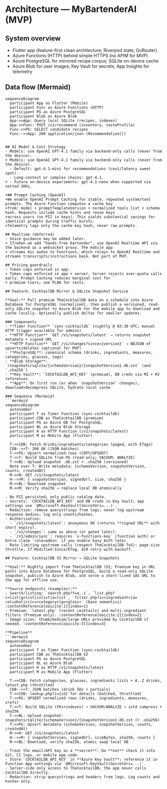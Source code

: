 # Architecture — MyBartenderAI (MVP)

## System overview
- Flutter app (feature-first clean architecture; Riverpod state; GoRouter)
- Azure Functions (HTTP) behind simple HTTPS (no APIM for MVP)
- Azure PostgreSQL for mirrored recipe corpus; SQLite on-device cache
- Azure Blob for user images; Key Vault for secrets; App Insights for telemetry

## Data flow (Mermaid)
```mermaid
sequenceDiagram
  participant App as Flutter (Mobile)
  participant Func as Azure Functions (HTTP)
  participant PG as Azure PostgreSQL
  participant Blob as Azure Blob
  App->>App: Query local SQLite (recipes, indexes)
  App->>Func: POST /v1/recommend (inventory, tasteProfile)
  Func->>PG: SELECT candidate recipes
  Func-->>App: 200 application/json (Recommendation[])


## AI Model & Cost Strategy
- Models: use OpenAI GPT-4.1 family via backend-only calls (never from the device).
+ Models: use OpenAI GPT-4.1 family via backend-only calls (never from the device).
  - Default: gpt-4.1-mini for recommendations (cost/latency sweet spot).
  - Long-context or complex chains: gpt-4.1.
+ - Future on-device experiments: gpt-4.1-nano when supported via vetted SDKs.

+## Prompt Caching (OpenAI)
+We enable OpenAI Prompt Caching for stable, repeated system/tool prompts. The Azure Function computes a cache key
+from: model + promptTemplateVersion + normalized tools list + schema hash. Requests include cache hints and reuse keys
+across users (no PII in keys). This yields substantial savings for identical prompts during traffic bursts. 
+Telemetry logs only the cache-key hash, never raw prompts.

## Realtime (deferred)
- Voice guidance may be added later.
+ If/when we add "hands-free bartender", use OpenAI Realtime API via the backend as a websocket proxy. The mobile app
+ streams mic audio to Functions, which relays to OpenAI Realtime and streams transcripts/instructions back. Not part of MVP.

## Pricing guardrails
- Token caps enforced in app.
+ Token caps enforced in app + server. Server rejects over-quota calls early. Prompt Caching reduces marginal cost for
+ premium tiers; see PLAN for tests.

## Feature: CocktailDB Mirror & SQLite Snapshot Service

**Goal:** Pull premium TheCocktailDB data on a schedule into Azure Database for PostgreSQL (normalized), then publish a versioned, read-only SQLite snapshot to Azure Blob for the mobile app to download and cache locally. Optionally publish deltas for smaller updates.

### Components
- **Timer Function** `sync-cocktaildb` (nightly @ 03:30 UTC; manual HTTP trigger available for admins)
- **HTTP Function** `GET /v1/snapshots/latest` → returns snapshot metadata + signed URL
- **HTTP Function** `GET /v1/changes?since={version}` → NDJSON of upserts/deletes (optional for MVP)
- **PostgreSQL**: canonical schema (drinks, ingredients, measures, categories, glasses, tags)
- **Blob Storage**: `/snapshots/sqlite/{schemaVersion}/{snapshotVersion}.db.zst` (and `.sha256`)
- **Key Vault**: `COCKTAILDB_API_KEY` (premium), DB creds via MI + KV references
- **App**: On first run (or when `snapshotVersion` changes), download+decompress SQLite, hydrate local cache

### Sequence (Mermaid)
```mermaid
sequenceDiagram
  autonumber
  participant T as Timer Function (sync-cocktaildb)
  participant CDB as TheCocktailDB (premium)
  participant PG as Azure DB for PostgreSQL
  participant BL as Azure Blob Storage
  participant H as HTTP Function (/v1/snapshots/latest)
  participant M as Mobile App (Flutter)

  T->>CDB: Fetch drinks/ingredients/categories (paged, with ETags)
  CDB-->>T: 200 OK (JSON batches)
  T->>PG: Upsert normalized rows (COPY/UPSERT)
  T->>T: Build SQLite from PG (read-only; VACUUM; ANALYZE)
  T->>BL: Upload snapshot .db.zst + .sha256 (versioned)
  Note over T: Write metadata: {schemaVersion, snapshotVersion, counts, createdAt}
  M->>H: GET /v1/snapshots/latest
  H-->>M: { snapshotVersion, signedUrl, size, sha256 }
  M->>BL: Download snapshot
  M->>M: Verify sha256 → replace local DB atomically

- No PII persisted; only public catalog data.
- Secrets: `COCKTAILDB_API_KEY` and DB creds in Key Vault; app settings use `@Microsoft.KeyVault(SecretUri=...)`.
- Redaction: remove querystrings from logs; never log upstream response bodies; log only counts/hashes.
- Authorization:
  - `/v1/snapshots/latest`: anonymous OK (returns **signed URL** with short expiry).
  - `/v1/changes`: same as above (or gated later).
  - `/v1/admin/sync`: requires `x-functions-key` (function auth) or Entra claim `role=admin` if you enable Easy Auth later.
- Rate limiting upstream calls (respect TheCocktailDB ToS): page-size throttle, If-Modified-Since/ETag, 429 retry with backoff.

## Feature: CocktailDB V2 Mirror → SQLite Snapshots

**Goal:** Nightly import from TheCocktailDB (V2, Premium key in URL path) into Azure Database for PostgreSQL, build a read‑only SQLite snapshot, publish to Azure Blob, and serve a short‑lived SAS URL to the app for offline use.

**Source endpoints (examples):**
- Search/listing: `search.php?f=a..z`, `list.php?c=list|g=list|i=list|a=list`, `filter.php?i=<ingredient>|a=<alcoholic>|c=<category>|g=<glass>` (base semantics) :contentReference[oaicite:1]{index=1}
- Premium: `latest.php` (recent cocktails) and multi‑ingredient filters (Premium only). :contentReference[oaicite:2]{index=2}
- Image sizes: thumb/medium/large URLs provided by CocktailDB if needed. :contentReference[oaicite:3]{index=3}

**Pipeline**
```mermaid
sequenceDiagram
  autonumber
  participant T as Timer Function (sync-cocktaildb)
  participant CDB as TheCocktailDB V2
  participant PG as Azure PostgreSQL
  participant BL as Azure Blob
  participant H as HTTP /v1/snapshots/latest
  participant M as Mobile App (Flutter)

  T->>CDB: Fetch categories, glasses, ingredients lists + A..Z drinks, latest.php (throttled)
  CDB-->>T: JSON batches (drink IDs + partials)
  T->>CDB: lookup.php?i={id} for details (batched, throttled)
  T->>PG: UPSERT normalized rows (drinks, ingredients, measures, xrefs)
  T->>T: Build SQLite (FKs+indexes) → VACUUM/ANALYZE → zstd compress + sha256
  T->>BL: Upload snapshot: snapshots/sqlite/{schemaVersion}/{snapshotVersion}.db.zst (+ .sha256)
  T->>PG: Upsert metadata (schemaVersion, snapshotVersion, counts, createdAt)
  M->>H: GET /v1/snapshots/latest
  H-->>M: { snapshotVersion, signedUrl, sizeBytes, sha256, counts }
  M->>BL: Download, verify sha256, atomic swap local DB

- Treat the email/API key as a **secret**. Do **not** check it into Git, CI logs, or mobile app code.
- Store `COCKTAILDB_API_KEY` in **Azure Key Vault**; reference it in Function App settings via `@Microsoft.KeyVault(SecretUri=...)`.
- Server‑side only access to TheCocktailDB; the app never calls CocktailDB directly.
- Redaction: strip querystrings and headers from logs. Log counts and hashes only.
